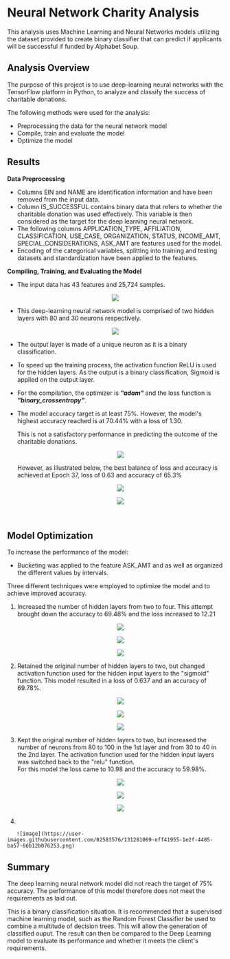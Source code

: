 # Neural Network Charity Analysis

This analysis uses Machine Learning and Neural Networks models utilizing the dataset provided to create binary classifier that can predict if applicants will be successful if funded by Alphabet Soup.

## Analysis Overview

The purpose of this project is to use deep-learning neural networks with the TensorFlow platform in Python, to analyze and classify the success of charitable donations.

The following methods were used for the analysis:

- Preprocessing the data for the neural network model
- Compile, train and evaluate the model
- Optimize the model

## Results

**Data Preprocessing**

- Columns EIN and NAME are identification information and have been removed from the input data.
- Column IS_SUCCESSFUL contains binary data that refers to whether the charitable donation was used effectively. This variable is then considered as the target for the deep learning neural network.
- The following columns APPLICATION_TYPE, AFFILIATION, CLASSIFICATION, USE_CASE, ORGANIZATION, STATUS, INCOME_AMT, SPECIAL_CONSIDERATIONS, ASK_AMT are features used for the model.
- Encoding of the categorical variables, splitting into training and testing datasets and standardization have been applied to the features.

**Compiling, Training, and Evaluating the Model**


- The input data has 43 features and 25,724 samples.

<p align="center">
<image src="https://user-images.githubusercontent.com/82583576/131258310-e521342e-4bbb-4c34-8368-cafad16a63f6.png"
</p>

- This deep-learning neural network model is comprised of two hidden layers with 80 and 30 neurons respectively.
  
 <p align="center"> 
 <image src="https://user-images.githubusercontent.com/82583576/131258458-dc2a889a-85ed-4d38-b6f3-4b4f198487a8.png"
 </p>
 
  
  
- The output layer is made of a unique neuron as it is a binary classification.
- To speed up the training process, the activation function ReLU is used for the hidden layers. As the output is a binary classification, Sigmoid is applied on the output layer.
- For the compilation, the optimizer is ***"adam"*** and the loss function is ***"binary_crossentropy"***.
- The model accuracy target is at least 75%. 
  However, the model's highest accuracy reached is at 70.44% with a loss of 1.30.
   
  This is not a satisfactory performance in predicting the outcome of the charitable donations.
 
  <p align="center"> 
  <image src="https://user-images.githubusercontent.com/82583576/131259434-fe4d491e-a632-4fa0-876a-18a6be29a856.png"
  </p>
    
    
  However, as illustrated below, the best balance of loss and accuracy is achieved at Epoch 37, loss of 0.63 and accuracy of 65.3%  
  <p align="center">
  <image src="https://user-images.githubusercontent.com/82583576/131259537-96cea073-17ea-4383-9b21-d56fac228601.png"
  </p>            

  <p align="center">  
  <image src="https://user-images.githubusercontent.com/82583576/131259618-b0198b60-2a6e-4680-b0d4-569133c58ce6.png"
  </p>
<br>
    
## Model Optimization

To increase the performance of the model:

- Bucketing was applied to the feature ASK_AMT and as well as organized the different values by intervals.
    
Three different techniques were employed to optimize the model and to achieve improved accuracy.

1.  Increased the number of hidden layers from two to four.
    This attempt brought down the accuracy to 69.48% and the loss increased to 12.21
    
    <p align="center">
    <image src="https://user-images.githubusercontent.com/82583576/131260720-1bd39988-38ed-4fb7-afb6-48a33ae2f7d2.png">
    </p>
      
    <p align="center">  
    <image src="https://user-images.githubusercontent.com/82583576/131260788-aab79746-76b0-4503-b789-4fe084fbd770.png">
    </p>
      
    <p align="center">  
    <image src="https://user-images.githubusercontent.com/82583576/131260835-c76ffc01-b6cf-4348-b766-00f8064fb618.png">
    </p>
     
    
2.  Retained the original number of hidden layers to two, but changed activation function used for the hidden input layers to the "sigmoid" function.
    This model resulted in a loss of 0.637 and an accuracy of 69.78%.
      
    <p align="center">
    <image src="https://user-images.githubusercontent.com/82583576/131261078-b64bc3f9-7c56-49fc-9e2a-0e6b0d6e9500.png"
    </p>
    
    <p align="center">  
    <image src="https://user-images.githubusercontent.com/82583576/131261122-5239d422-383b-4099-8964-dd566323165c.png"
    </p>
      
    <p align="center">
    <image src="https://user-images.githubusercontent.com/82583576/131261196-9114d89f-6009-41b0-ac1f-af070eb59cf7.png"
    </p>  
    
3.  Kept the original number of hidden layers to two, but increased the number of neurons from 80 to 100 in the 1st layer and from 30 to 40 in the 2nd layer. The activation function used for the hidden input layers was switched back to the "relu" function.  
      For this model the loss came to 10.98 and the accuracy to 59.98%.
    
      <p align="center">
      <image src="https://user-images.githubusercontent.com/82583576/131261335-03af4473-e2fa-418a-9b10-fd182471b8ef.png"
      </p>
      
      <p align="center">  
      <image src="https://user-images.githubusercontent.com/82583576/131261359-46508d8f-dc23-4516-a7d1-335d0c298854.png"
      </p>
             
      <p align="center">       
      <image src="https://user-images.githubusercontent.com/82583576/131261384-961bc799-9d10-4a61-b11c-5a9564598b67.png"
      </p>
      
 4.
        
        
        
       ![image](https://user-images.githubusercontent.com/82583576/131281069-eff41955-1e2f-4485-ba57-66b12b076253.png)

        
        
        
        

## Summary

The deep learning neural network model did not reach the target of 75% accuracy. The performance of this model therefore does not meet the requirements as laid out.

This is a binary classification situation. It is recommended that a supervised machine learning model, such as the Random Forest Classifier be used to combine a multitude of decision trees. This will allow the generation of classified ouput. The result can then be compared to the Deep Learning model to evaluate its performance and whether it meets the client's requirements.
        
       
       
